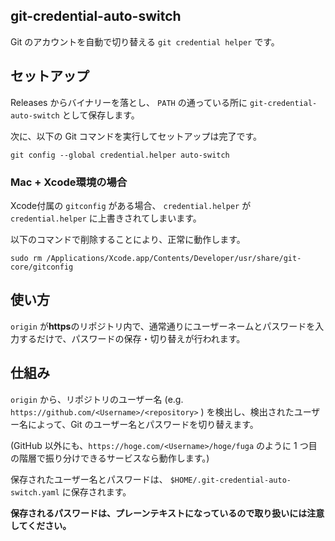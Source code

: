 ## git-credential-auto-switch

Git のアカウントを自動で切り替える `git credential helper` です。

## セットアップ

Releases からバイナリーを落とし、 `PATH` の通っている所に `git-credential-auto-switch` として保存します。

次に、以下の Git コマンドを実行してセットアップは完了です。

```
git config --global credential.helper auto-switch
```

### Mac + Xcode環境の場合

Xcode付属の `gitconfig` がある場合、 `credential.helper` が `credential.helper` に上書きされてしまいます。

以下のコマンドで削除することにより、正常に動作します。

```
sudo rm /Applications/Xcode.app/Contents/Developer/usr/share/git-core/gitconfig
```

## 使い方

`origin` が**https**のリポジトリ内で、通常通りにユーザーネームとパスワードを入力するだけで、パスワードの保存・切り替えが行われます。

## 仕組み

`origin` から、リポジトリのユーザー名 (e.g. `https://github.com/<Username>/<repository>` ) を検出し、検出されたユーザー名によって、Git のユーザー名とパスワードを切り替えます。

(GitHub 以外にも、`https://hoge.com/<Username>/hoge/fuga` のように 1 つ目の階層で振り分けできるサービスなら動作します。)

保存されたユーザー名とパスワードは、 `$HOME/.git-credential-auto-switch.yaml` に保存されます。

**保存されるパスワードは、プレーンテキストになっているので取り扱いには注意してください。**
